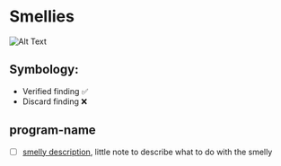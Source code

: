 # Smellies

![Alt Text](https://media3.giphy.com/media/J2gHlRQQvFamqOWlJF/giphy.gif)

## Symbology:

- Verified finding ✅
- Discard finding ❌

## program-name

- [ ] [smelly description](http://url-to-client-repository-with-corresponding-branch), little note to describe what to do with the smelly

